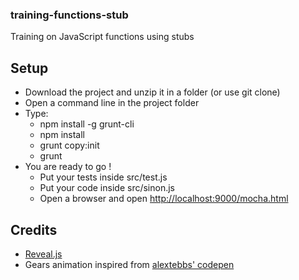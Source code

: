 ### training-functions-stub
Training on JavaScript functions using stubs

## Setup

* Download the project and unzip it in a folder (or use git clone)
* Open a command line in the project folder
* Type:
  * npm install -g grunt-cli
  * npm install
  * grunt copy:init
  * grunt
* You are ready to go !
  * Put your tests inside src/test.js
  * Put your code inside src/sinon.js
  * Open a browser and open [http://localhost:9000/mocha.html](http://localhost:9000/mocha.html)

## Credits

* [Reveal.js](http://lab.hakim.se/reveal-js/)
* Gears animation inspired from [alextebbs' codepen](http://codepen.io/alextebbs/pen/tHhrz)
